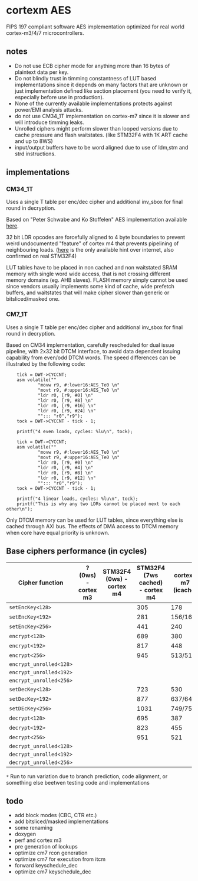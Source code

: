 # cortexm AES

FIPS 197 compliant software AES implementation optimized for real world cortex-m3/4/7 microcontrollers.


## notes
- Do not use ECB cipher mode for anything more than 16 bytes of plaintext data per key.
- Do not blindly trust in timming constantness of LUT based implementations since it depends on many factors that are 
unknown or just implementation defined like section placement (you need to verify it, especially before use in production).
- None of the currently available implementations protects against power/EMI analysis attacks.
- do not use CM34_1T implementation on cortex-m7 since it is slower and will introduce timming leaks.
- Unrolled ciphers might perform slower than looped versions due to cache pressure and flash waitstates. (like STM32F4 with 1K ART cache and up to 8WS) 
- input/output buffers have to be word aligned due to use of ldm,stm and strd instructions.

## implementations

### CM34_1T

Uses a single T table per enc/dec cipher and additional inv_sbox for final round in decryption.

Based on "Peter Schwabe and Ko Stoffelen" AES implementation available [here](https://github.com/Ko-/aes-armcortexm).

32 bit LDR opcodes are forcefully aligned to 4 byte boundaries to prevent weird undocumented "feature" of cortex m4 that prevents pipelining of neighbouring loads. 
([here](https://community.arm.com/processors/f/discussions/4069/cortex-m3-pipelining-of-consecutive-ldr-instructions-to-different-memory-regions) is the 
only available hint over internet, also confirmed on real STM32F4)

LUT tables have to be placed in non cached and non waitstated SRAM memory with single word wide access, that is not crossing different memory domains (eg. AHB slaves).
FLASH memory simply cannot be used since vendors usually implements some kind of cache, wide prefetch buffers, and waitstates that will make cipher slower than generic or bitsliced/masked one.

### CM7_1T

Uses a single T table per enc/dec cipher and additional inv_sbox for final round in decryption.

Based on CM34 implementation, carefully rescheduled for dual issue pipeline, with 2x32 bit DTCM interface, to avoid data dependent issuing capability from even/odd DTCM words.
The speed differences can be illustrated by the following code:
```
	tick = DWT->CYCCNT;
	asm volatile(""
			"movw r9, #:lower16:AES_Te0 \n"
			"movt r9, #:upper16:AES_Te0 \n"
			"ldr r0, [r9, #0] \n"
			"ldr r0, [r9, #8] \n"
			"ldr r0, [r9, #16] \n"
			"ldr r0, [r9, #24] \n"
			""::: "r0","r9");
	tock = DWT->CYCCNT - tick - 1;

	printf("4 even loads, cycles: %lu\n", tock);

	tick = DWT->CYCCNT;
	asm volatile(""
			"movw r9, #:lower16:AES_Te0 \n"
			"movt r9, #:upper16:AES_Te0 \n"
			"ldr r0, [r9, #0] \n"
			"ldr r0, [r9, #4] \n"
			"ldr r0, [r9, #8] \n"
			"ldr r0, [r9, #12] \n"
			""::: "r0","r9");
	tock = DWT->CYCCNT - tick - 1;

	printf("4 linear loads, cycles: %lu\n", tock);
	printf("This is why any two LDRs cannot be placed next to each other\n");
```

Only DTCM memory can be used for LUT tables, since everything else is cached through AXI bus.
The effects of DMA access to DTCM memory when core have equal priority is unknown.

## Base ciphers performance (in cycles)

| Cipher function  | ? (0ws) - cortex m3 | STM32F4 (0ws) - cortex m4 | STM32F4 (7ws cached) - cortex m4 | cortex-m7 (icache) | cortex-m7 (?) |
|------------------|---------------------|---------------------------|----------------------------------|--------------------|---------------|
| `setEncKey<128>` |  |  | 305 | 178 |  |
| `setEncKey<192>` |  |  | 281 | 156/163* |  |
| `setEncKey<256>` |  |  | 441 | 240 |  |
| `encrypt<128>` |  |  | 689 | 380 |  |
| `encrypt<192>` |  |  | 817 | 448 |  |
| `encrypt<256>` |  |  | 945 | 513/516* |  |
| `encrypt_unrolled<128>` |  |  |  |  |  |
| `encrypt_unrolled<192>` |  |  |  |  |  |
| `encrypt_unrolled<256>` |  |  |  |  |  |
| `setDecKey<128>` |  |  | 723 | 530 |  |
| `setDecKey<192>` |  |  | 877 | 637/643* |  |
| `setDEcKey<256>` |  |  | 1031 | 749/755* |  |
| `decrypt<128>` |  |  | 695 | 387 |  |
| `decrypt<192>` |  |  | 823 | 455 |  |
| `decrypt<256>` |  |  | 951 | 521 |  |
| `decrypt_unrolled<128>` |  |  |  |  |  |
| `decrypt_unrolled<192>` |  |  |  |  |  |
| `decrypt_unrolled<256>` |  |  |  |  |  |

`*` Run to run variation due to branch prediction, code alignment, or something else beetwen testing code and implementations

## todo
- add block modes (CBC, CTR etc.)
- add bitsliced/masked implementations
- some renaming
- doxygen
- perf and cortex m3
- pre generation of lookups
- optimize cm7 rcon generation
- optimize cm7 for execution from itcm
- forward keyschedule_dec 
- optimize cm7 keyschedule_dec